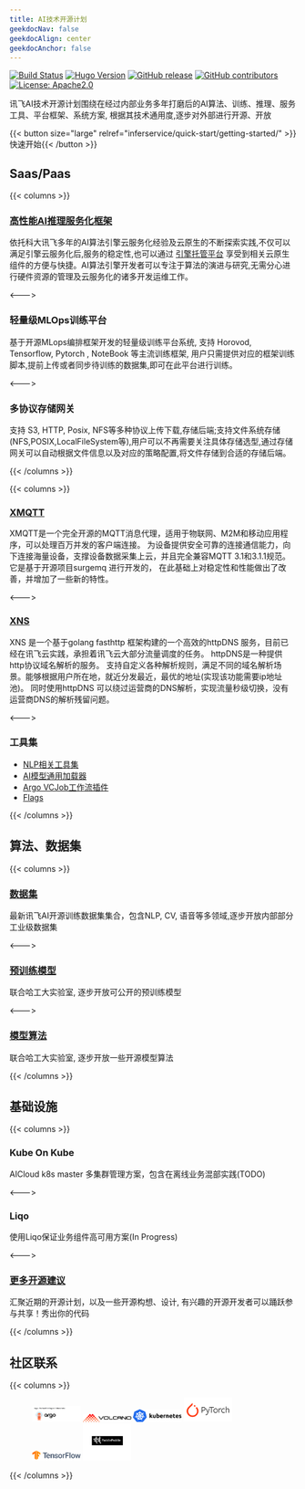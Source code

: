 ```yaml
---
title: AI技术开源计划
geekdocNav: false
geekdocAlign: center
geekdocAnchor: false
---
```



<!-- markdownlint-capture -->
<!-- markdownlint-disable MD033 -->

<span class="badge-placeholder">[![Build Status](https://img.shields.io/drone/build/thegeeklab/hugo-geekdoc?logo=drone&server=https%3A%2F%2Fdrone.thegeeklab.de)](https://drone.thegeeklab.de/thegeeklab/hugo-geekdoc)</span>
<span class="badge-placeholder">[![Hugo Version](https://img.shields.io/badge/hugo-0.83-blue.svg)](https://gohugo.io)</span>
<span class="badge-placeholder">[![GitHub release](https://img.shields.io/github/v/release/xfyun/AthenaServing)](https://github.com/xfyun/AthenaServing/releases/latest)</span>
<span class="badge-placeholder">[![GitHub contributors](https://img.shields.io/github/contributors/xfyun/AthenaServing)](https://github.com/xfyun/AthenaServing/graphs/contributors)</span>
<span class="badge-placeholder">[![License: Apache2.0](https://img.shields.io/github/license/xfyun/AthenaServing)](https://github.com/xfyun/AthenaServing/blob/master/LICENSE)</span>

<!-- markdownlint-restore -->

讯飞AI技术开源计划围绕在经过内部业务多年打磨后的AI算法、训练、推理、服务工具、平台框架、系统方案, 根据其技术通用度,逐步对外部进行开源、开放

{{< button size="large" relref="inferservice/quick-start/getting-started/" >}}快速开始{{< /button >}}


## Saas/Paas
{{< columns >}}
### [高性能AI推理服务化框架](https://xfyun.github.io/athena_website)

依托科大讯飞多年的AI算法引擎云服务化经验及云原生的不断探索实践,不仅可以满足引擎云服务化后,服务的稳定性,也可以通过 [引擎托管平台]() 享受到相关云原生组件的方便与快捷。AI算法引擎开发者可以专注于算法的演进与研究,无需分心进行硬件资源的管理及云服务化的诸多开发运维工作。

<--->

### 轻量级MLOps训练平台

基于开源MLops编排框架开发的轻量级训练平台系统, 支持 Horovod, Tensorflow, Pytorch , NoteBook 等主流训练框架, 用户只需提供对应的框架训练脚本,提前上传或者同步待训练的数据集,即可在此平台进行训练。

<--->

### 多协议存储网关

支持 S3, HTTP, Posix, NFS等多种协议上传下载,存储后端;支持文件系统存储(NFS,POSIX,LocalFileSystem等),用户可以不再需要关注具体存储选型,通过存储网关可以自动根据文件信息以及对应的策略配置,将文件存储到合适的存储后端。

{{< /columns >}}

{{< columns >}}

### [XMQTT](https://github.com/xfyun/xmqtt)

XMQTT是一个完全开源的MQTT消息代理，适用于物联网、M2M和移动应用程序，可以处理百万并发的客户端连接。 为设备提供安全可靠的连接通信能力，向下连接海量设备，支撑设备数据采集上云，并且完全兼容MQTT 3.1和3.1.1规范。 它是基于开源项目surgemq 进行开发的， 在此基础上对稳定性和性能做出了改善，并增加了一些新的特性。

<--->

### [XNS](https://github.com/xfyun/xns)
XNS 是一个基于golang fasthttp 框架构建的一个高效的httpDNS 服务，目前已经在讯飞云实践，承担着讯飞云大部分流量调度的任务。 httpDNS是一种提供http协议域名解析的服务。 支持自定义各种解析规则，满足不同的域名解析场景。能够根据用户所在地，就近分发最近，最优的地址(实现该功能需要ip地址池)。 同时使用httpDNS 可以绕过运营商的DNS解析，实现流量秒级切换，没有运营商DNS的解析残留问题。

<--->

### 工具集

* [NLP相关工具集](https://ymcui.com/resources.html)
* [AI模型通用加载器](https://github.com/xfyun/aiges)
* [Argo VCJob工作流插件](https://github.com/xfyun/argo-volcano-executor-plugin)
* [Flags](https://github.com/xfyun/flags)


{{< /columns >}}



## 算法、数据集
{{< columns >}}

### [数据集](https://github.com/xfyun/datasets/tree/master)

最新讯飞AI开源训练数据集集合，包含NLP, CV, 语音等多领域,逐步开放内部部分工业级数据集

<--->

### [预训练模型](https://ymcui.com/resources.html)


联合哈工大实验室, 逐步开放可公开的预训练模型

<--->

### [模型算法](https://ymcui.com/resources.html)

联合哈工大实验室, 逐步开放一些开源模型算法

{{< /columns >}}


## 基础设施
{{< columns >}}

### Kube On Kube

AICloud k8s master 多集群管理方案，包含在离线业务混部实践(TODO)

<--->

### Liqo

使用Liqo保证业务组件高可用方案(In Progress)

<--->

### [更多开源建议](https://xfyun.github.io/contribute/proposal/)

汇聚近期的开源计划，以及一些开源构想、设计, 有兴趣的开源开发者可以踊跃参与共享！秀出你的代码


{{< /columns >}}

## 社区联系

{{< columns >}}

<!-- markdownlint-capture -->
<!-- markdownlint-disable MD033 -->

<figure class="third">
    <img src="/imgs/argo.png" width="20%">
    <img src="/imgs/volcano.png" width="20%">
    <img src="/imgs/k8s.png" width="20%">
    <img src="/imgs/pytorch.png" width="20%">
    <img src="/imgs/tf.png" width="20%">
    <img src="/imgs/paddle.png" width="20%"  >

</figure>
<!-- markdownlint-restore -->

{{< /columns >}}
